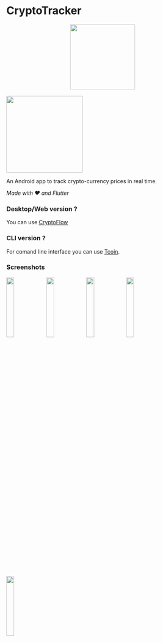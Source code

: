 # CryptoTracker

<a href='https://play.google.com/store/apps/details?id=jdm.apps.cryptotracker'>
  <center><img src="https://github.com/judemont/reciper/assets/96385330/1e08569e-4450-4ba4-ac56-b06b43bb445a" width="170"></center>
</a>
<br>

<img src="https://github.com/judemont/CryptoTracker/assets/96385330/32753814-7212-440b-8ad6-e520fe5ccf1f" width=200/>




An Android app to track crypto-currency prices in real time.


_Made with ❤️ and Flutter_


### Desktop/Web version ?
You can use [CryptoFlow](https://github.com/judemont/cryptoflow)
### CLI version ?
For comand line interface you can use [Tcoin](https://github.com/judemont/tcoin).

### Screenshots

<img src="https://github.com/user-attachments/assets/169afd14-9cc6-45c0-a178-b8be69ec6f37" style="width: 20%;">
<img src="https://github.com/user-attachments/assets/11cc8834-7d48-4306-b592-f713b402c348" style="width: 20%;">
<img src="https://github.com/user-attachments/assets/93beec7c-58dc-4910-be2f-1e59fca8c245" style="width: 20%;">
<img src="https://github.com/user-attachments/assets/991710e8-7d8e-4503-be89-45faccfc50d4" style="width: 20%;">
<img src="https://github.com/user-attachments/assets/b5701b08-26cf-4291-8520-e5316179c137" style="width: 20%;">
